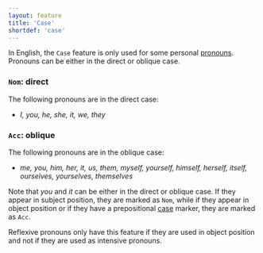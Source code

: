 ```yaml
---
layout: feature
title: 'Case'
shortdef: 'case'
---
```


In English, the `Case` feature is only used for some personal [pronouns](en-pos/PRON). Pronouns can be either in the direct or oblique case.
 
### `Nom`: direct

The following pronouns are in the direct case:

* _I, you, he, she, it, we, they_
  

### `Acc`: oblique

The following pronouns are in the oblique case:

* _me, you, him, her, it, us, them, myself, yourself, himself, herself, itself, ourselves, yourselves, themselves_

Note that _you_ and _it_ can be either in the direct or oblique case. If they appear in subject 
position, they are marked as `Nom`, while if they appear in object position or if they have a prepositional
[case](en-dep/case) marker, they are marked as `Acc`. 

Reflexive pronouns only have this feature if they are used in object position and not if they are used as intensive pronouns.



 
 
<!-- Interlanguage links updated Út zář 29 20:31:33 CEST 2020 -->
